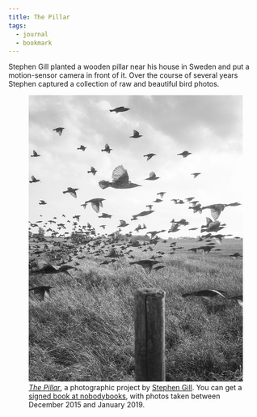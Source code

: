 ```yaml
---
title: The Pillar
tags: 
  - journal
  - bookmark
---
```

Stephen Gill planted a wooden pillar near his house in Sweden and put a motion-sensor camera in front of it. Over the course of several years Stephen captured a collection of raw and beautiful bird photos.

<figure>
<img src="/img/journal/the-pillar.webp" alt="">
<figcaption><a href="https://www.stephengill.co.uk/portfolio/portfolio/nggallery/album/the-pillar/thumbnails"><cite>The Pillar</cite></a>, a photographic project by <a href="https://www.stephengill.co.uk/ ">Stephen Gill</a>. You can get a <a href="https://www.nobodybooks.com/product/the-pillar-stephengill">signed book at nobodybooks</a>, with photos taken between December 2015 and January 2019.</figcaption>
</figure>